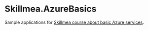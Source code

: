 # Skillmea.AzureBasics
Sample applications for [Skillmea course about basic Azure services](https://skillmea.sk/student/online-kurzy/azure-zakladne-sluzby/).
